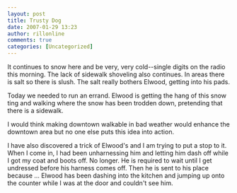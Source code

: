 ```yaml
---
layout: post
title: Trusty Dog
date: 2007-01-29 13:23
author: rillonline
comments: true
categories: [Uncategorized]
---
```

<p>It continues to snow here and be very, very cold--single digits on the radio this morning. The lack of sidewalk shoveling also continues. In areas there is salt so there is slush. The salt really bothers Elwood, getting into his pads.
<p>Today we needed to run an errand. Elwood is getting the hang of this snow ting and walking where the snow has been trodden down, pretending that there is a sidewalk.
<p>I would think making downtown walkable in bad weather would enhance the downtown area but no one else puts this idea into action.
<p>I have also discovered a trick of Elwood's and I am trying to put a stop to it. When I come in, I had been unharnessing him and letting him dash off while I got my coat and boots off. No longer. He is required to wait until I get undressed before his harness comes off. Then he is sent to his place because ... Elwood has been dashing into the kitchen and jumping up onto the counter while I was at the door and couldn't see him.
